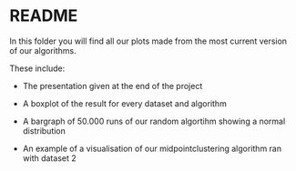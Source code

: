 # README

In this folder you will find all our plots made from the most current version of our algorithms.

These include:

- The presentation given at the end of the project

- A boxplot of the result for every dataset and algorithm

- A bargraph of 50.000 runs of our random algortihm showing a normal distribution

- An example of a visualisation of our midpointclustering algorithm ran with dataset 2
